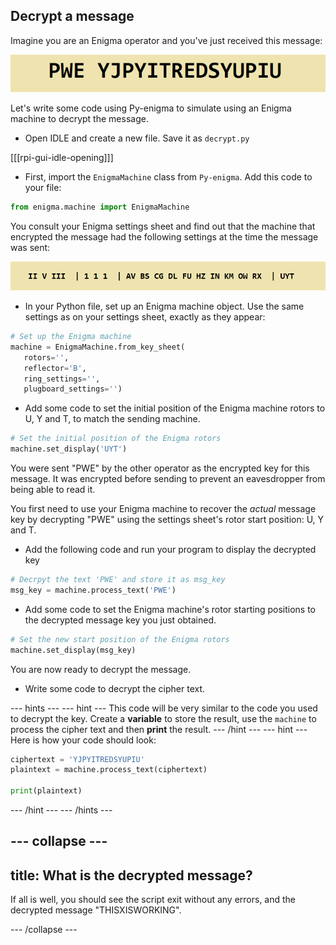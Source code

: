 ## Decrypt a message

Imagine you are an Enigma operator and you've just received this message:

![Encrypted message](images/encrypted-message.png)

Let's write some code using Py-enigma to simulate using an Enigma machine to decrypt the message.

+ Open IDLE and create a new file. Save it as `decrypt.py`

[[[rpi-gui-idle-opening]]]

+ First, import the `EnigmaMachine` class from `Py-enigma`. Add this code to your file:

```python
from enigma.machine import EnigmaMachine
```

You consult your Enigma settings sheet and find out that the machine that encrypted the message had the following settings at the time the message was sent:

![Decrypt settings](images/decrypt-settings.png)

+ In your Python file, set up an Enigma machine object. Use the same settings as on your settings sheet, exactly as they appear:

```python
# Set up the Enigma machine
machine = EnigmaMachine.from_key_sheet(
   rotors='',
   reflector='B',
   ring_settings='',
   plugboard_settings='')
```

+ Add some code to set the initial position of the Enigma machine rotors to U, Y and T, to match the sending machine.

```python
# Set the initial position of the Enigma rotors
machine.set_display('UYT')
```

You were sent "PWE" by the other operator as the encrypted key for this message. It was encrypted before sending to prevent an eavesdropper from being able to read it.

You first need to use your Enigma machine to recover the _actual_ message key by decrypting "PWE" using the settings sheet's rotor start position: U, Y and T.

+ Add the following code and run your program to display the decrypted key

```python
# Decrpyt the text 'PWE' and store it as msg_key
msg_key = machine.process_text('PWE')

```

+ Add some code to set the Enigma machine's rotor starting positions to the decrypted message key you just obtained.

```python
# Set the new start position of the Enigma rotors
machine.set_display(msg_key)
```

You are now ready to decrypt the message.

+ Write some code to decrypt the cipher text.

--- hints ---
--- hint ---
This code will be very similar to the code you used to decrypt the key. Create a **variable** to store the result, use the `machine` to process the cipher text and then **print** the result.
--- /hint ---
--- hint ---
Here is how your code should look:

```python
ciphertext = 'YJPYITREDSYUPIU'
plaintext = machine.process_text(ciphertext)

print(plaintext)
```
--- /hint ---
--- /hints ---

--- collapse ---
---
title: What is the decrypted message?
---
If all is well, you should see the script exit without any errors, and the decrypted message "THISXISWORKING".

--- /collapse ---
